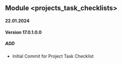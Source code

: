 ## Module <projects_task_checklists>

#### 22.01.2024
#### Version 17.0.1.0.0
##### ADD
- Initial Commit for Project Task Checklist
